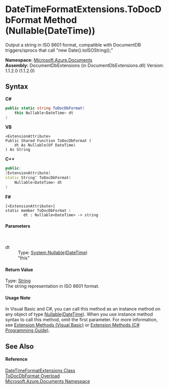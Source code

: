 # DateTimeFormatExtensions.ToDocDbFormat Method (Nullable(DateTime))
 

Output a string in ISO 8601 format, compatible with DocumentDB triggers/sprocs that call "new Date().toISOString();"

**Namespace:**&nbsp;<a href="856b2e23-9c8b-2618-f913-67d85d500616">Microsoft.Azure.Documents</a><br />**Assembly:**&nbsp;DocumentDbExtensions (in DocumentDbExtensions.dll) Version: 1.1.2.0 (1.1.2.0)

## Syntax

**C#**<br />
``` C#
public static string ToDocDbFormat(
	this Nullable<DateTime> dt
)
```

**VB**<br />
``` VB
<ExtensionAttribute>
Public Shared Function ToDocDbFormat ( 
	dt As Nullable(Of DateTime)
) As String
```

**C++**<br />
``` C++
public:
[ExtensionAttribute]
static String^ ToDocDbFormat(
	Nullable<DateTime> dt
)
```

**F#**<br />
``` F#
[<ExtensionAttribute>]
static member ToDocDbFormat : 
        dt : Nullable<DateTime> -> string 

```


#### Parameters
&nbsp;<dl><dt>dt</dt><dd>Type: <a href="http://msdn2.microsoft.com/en-us/library/b3h38hb0" target="_blank">System.Nullable</a>(<a href="http://msdn2.microsoft.com/en-us/library/03ybds8y" target="_blank">DateTime</a>)<br />"this"</dd></dl>

#### Return Value
Type: <a href="http://msdn2.microsoft.com/en-us/library/s1wwdcbf" target="_blank">String</a><br />The string representation in ISO 8601 format.

#### Usage Note
In Visual Basic and C#, you can call this method as an instance method on any object of type <a href="http://msdn2.microsoft.com/en-us/library/b3h38hb0" target="_blank">Nullable</a>(<a href="http://msdn2.microsoft.com/en-us/library/03ybds8y" target="_blank">DateTime</a>). When you use instance method syntax to call this method, omit the first parameter. For more information, see <a href="http://msdn.microsoft.com/en-us/library/bb384936.aspx">Extension Methods (Visual Basic)</a> or <a href="http://msdn.microsoft.com/en-us/library/bb383977.aspx">Extension Methods (C# Programming Guide)</a>.

## See Also


#### Reference
<a href="5170affb-a6da-2801-1bd3-714bc07d5356">DateTimeFormatExtensions Class</a><br /><a href="cf6e74ef-03d2-4490-f205-f5be3905bc95">ToDocDbFormat Overload</a><br /><a href="856b2e23-9c8b-2618-f913-67d85d500616">Microsoft.Azure.Documents Namespace</a><br />